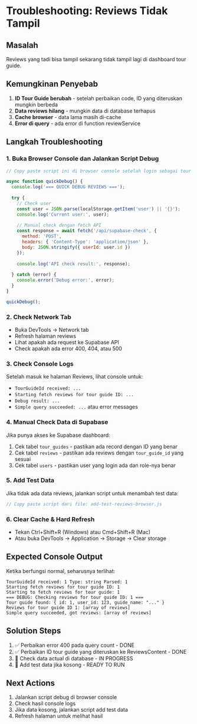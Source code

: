 # Troubleshooting: Reviews Tidak Tampil

## Masalah
Reviews yang tadi bisa tampil sekarang tidak tampil lagi di dashboard tour guide.

## Kemungkinan Penyebab
1. **ID Tour Guide berubah** - setelah perbaikan code, ID yang diteruskan mungkin berbeda
2. **Data reviews hilang** - mungkin data di database terhapus
3. **Cache browser** - data lama masih di-cache
4. **Error di query** - ada error di function reviewService

## Langkah Troubleshooting

### 1. Buka Browser Console dan Jalankan Script Debug
```javascript
// Copy paste script ini di browser console setelah login sebagai tour guide

async function quickDebug() {
  console.log('=== QUICK DEBUG REVIEWS ===');
  
  try {
    // Check user
    const user = JSON.parse(localStorage.getItem('user') || '{}');
    console.log('Current user:', user);
    
    // Manual check dengan fetch API
    const response = await fetch('/api/supabase-check', {
      method: 'POST',
      headers: { 'Content-Type': 'application/json' },
      body: JSON.stringify({ userId: user.id })
    });
    
    console.log('API check result:', response);
    
  } catch (error) {
    console.error('Debug error:', error);
  }
}

quickDebug();
```

### 2. Check Network Tab
- Buka DevTools → Network tab
- Refresh halaman reviews
- Lihat apakah ada request ke Supabase API
- Check apakah ada error 400, 404, atau 500

### 3. Check Console Logs
Setelah masuk ke halaman Reviews, lihat console untuk:
- `TourGuideId received: ...` 
- `Starting fetch reviews for tour guide ID: ...`
- `Debug result: ...`
- `Simple query succeeded: ...` atau error messages

### 4. Manual Check Data di Supabase
Jika punya akses ke Supabase dashboard:
1. Cek tabel `tour_guides` - pastikan ada record dengan ID yang benar
2. Cek tabel `reviews` - pastikan ada reviews dengan `tour_guide_id` yang sesuai
3. Cek tabel `users` - pastikan user yang login ada dan role-nya benar

### 5. Add Test Data
Jika tidak ada data reviews, jalankan script untuk menambah test data:
```javascript
// Copy paste script dari file: add-test-reviews-browser.js
```

### 6. Clear Cache & Hard Refresh
- Tekan Ctrl+Shift+R (Windows) atau Cmd+Shift+R (Mac)
- Atau buka DevTools → Application → Storage → Clear storage

## Expected Console Output
Ketika berfungsi normal, seharusnya terlihat:
```
TourGuideId received: 1 Type: string Parsed: 1
Starting fetch reviews for tour guide ID: 1
Starting to fetch reviews for tour guide: 1
=== DEBUG: Checking reviews for tour guide ID: 1 ===
Tour guide found: { id: 1, user_id: 123, guide_name: "..." }
Reviews for tour guide ID 1: [array of reviews]
Simple query succeeded, got reviews: [array of reviews]
```

## Solution Steps
1. ✅ Perbaikan error 400 pada query count - DONE
2. ✅ Perbaikan ID tour guide yang diteruskan ke ReviewsContent - DONE  
3. 🔄 Check data actual di database - IN PROGRESS
4. 🔄 Add test data jika kosong - READY TO RUN

## Next Actions
1. Jalankan script debug di browser console
2. Check hasil console logs
3. Jika data kosong, jalankan script add test data
4. Refresh halaman untuk melihat hasil
